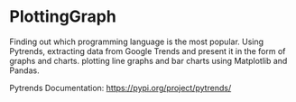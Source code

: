 # PlottingGraph

Finding out which programming language is the most popular. 
Using Pytrends, extracting data from Google Trends and present it in the form of graphs and charts.
plotting line graphs and bar charts using Matplotlib and Pandas.

Pytrends Documentation:
https://pypi.org/project/pytrends/
